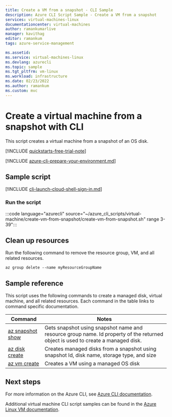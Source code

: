 ```yaml
---
title: Create a VM from a snapshot - CLI Sample
description: Azure CLI Script Sample - Create a VM from a snapshot
services: virtual-machines-linux
documentationcenter: virtual-machines
author: ramankumarlive
manager: kavithag
editor: ramankum
tags: azure-service-management

ms.assetid:
ms.service: virtual-machines-linux
ms.devlang: azurecli
ms.topic: sample
ms.tgt_pltfrm: vm-linux
ms.workload: infrastructure
ms.date: 02/23/2022
ms.author: ramankum
ms.custom: mvc
---
```


# Create a virtual machine from a snapshot with CLI

This script creates a virtual machine from a snapshot of an OS disk.

[!INCLUDE [quickstarts-free-trial-note](../../../includes/quickstarts-free-trial-note.md)]

[!INCLUDE [azure-cli-prepare-your-environment.md](../../../includes/azure-cli-prepare-your-environment.md)]

## Sample script

[!INCLUDE [cli-launch-cloud-shell-sign-in.md](../../../includes/cli-launch-cloud-shell-sign-in.md)]

### Run the script

:::code language="azurecli" source="~/azure_cli_scripts/virtual-machine/create-vm-from-snapshot/create-vm-from-snapshot.sh" range 3-39":::

## Clean up resources

Run the following command to remove the resource group, VM, and all related resources.

```azurecli-interactive
az group delete --name myResourceGroupName
```

## Sample reference

This script uses the following commands to create a managed disk, virtual machine, and all related resources. Each command in the table links to command specific documentation.

| Command | Notes |
|---|---|
| [az snapshot show](/cli/azure/snapshot) | Gets snapshot using snapshot name and resource group name. Id property of the returned object is used to create a managed disk.  |
| [az disk create](/cli/azure/disk) | Creates managed disks from a snapshot using snapshot Id, disk name, storage type, and size  |
| [az vm create](/cli/azure/vm) | Creates a VM using a managed OS disk |

## Next steps

For more information on the Azure CLI, see [Azure CLI documentation](/cli/azure).

Additional virtual machine CLI script samples can be found in the [Azure Linux VM documentation](../linux/cli-samples.md?toc=%2fazure%2fvirtual-machines%2flinux%2ftoc.json).
